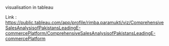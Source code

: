 visualisation in tableau

Link : https://public.tableau.com/app/profile/rimba.paramukti/viz/ComprehensiveSalesAnalysisofPakistansLeadingE-commercePlatform/ComprehensiveSalesAnalysisofPakistansLeadingE-commercePlatform
